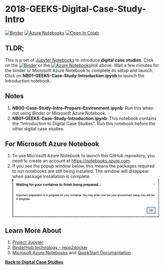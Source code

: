 # 2018-GEEKS-Digital-Case-Study-Intro

[![Binder](https://beta.mybinder.org/badge.svg)](https://beta.mybinder.org/v2/gh/PHI-Case-Studies/2018-GEEKS-Digital-Case-Study-Intro/master) [![Azure Notebooks](https://notebooks.azure.com/launch.png)](https://notebooks.azure.com/import/gh/PHI-Case-Studies/2018-GEEKS-Digital-Case-Study-Intro) [![Open In Colab](https://colab.research.google.com/assets/colab-badge.svg)](https://colab.research.google.com/github/PHI-Case-Studies/2018-GEEKS-Digital-Case-Study-Intro/blob/master)

## TLDR;
This is a set of [Jupyter Notebooks](https://jupyter.org/) to introduce **digital case studies**. Click on the [![Binder](https://beta.mybinder.org/badge.svg)](https://beta.mybinder.org/v2/gh/PHI-Case-Studies/2018-GEEKS-Digital-Case-Study-Intro/master) or the [![Azure Notebooks](https://notebooks.azure.com/launch.png)](https://notebooks.azure.com/import/gh/PHI-Case-Studies/2018-GEEKS-Digital-Case-Study-Intro)link above. Wait a few minutes for the binder or Microsoft Azure Notebook to complete its setup and launch. Click on **NB01-GEEKS-Case-Study-Introduction.ipynb** to launch the Introduction notebook.

## Notes
1. **NB00-Case-Study-Intro-Prepare-Environment.ipynb**: Run this when not using Binder or Microsoft Azure Notebook.
2. **NB01-GEEKS-Case-Study-Introduction.ipynb**: This notebook contains the "Introduction to Digital Case Studies". Run this notebook before the other digital case studies.

## For Microsoft Azure Notebook
1. To use Microsoft Azure Notebook to launch this GitHub repository, you need to create an account at https://notebooks.azure.com.
2. If you see the popup window below, this means the packages required to run notebooks are still being installed. The window will disappear when package installation is complete.
![](./images/azurenb-wait.png)

## Learn More About
1. [Project Jupyter](https://jupyter.org/)
2. [BinderHub technology - repo2docker](https://repo2docker.readthedocs.io/en/latest/)
3. [Microsoft Azure Notebooks](https://notebooks.azure.com/) and [QuickStart Documentation](https://docs.microsoft.com/en-us/azure/notebooks/)

**[Back to Digital Case Studies](https://github.com/PHI-Case-Studies)**
